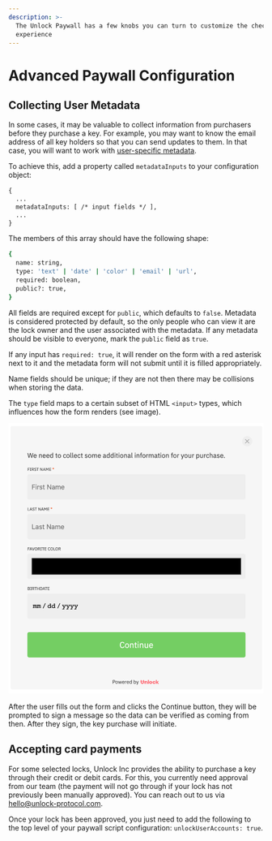 ```yaml
---
description: >-
  The Unlock Paywall has a few knobs you can turn to customize the checkout
  experience
---
```


# Advanced Paywall Configuration

## Collecting User Metadata

In some cases, it may be valuable to collect information from purchasers before they purchase a key. For example, you may want to know the email address of all key holders so that you can send updates to them. In that case, you will want to work with [user-specific metadata](../../developers/metadata.md#user-specific-metadata).

To achieve this, add a property called `metadataInputs` to your configuration object:

```text
{
  ...
  metadataInputs: [ /* input fields */ ],
  ...
}
```

The members of this array should have the following shape:

```bash
{
  name: string,
  type: 'text' | 'date' | 'color' | 'email' | 'url',
  required: boolean,
  public?: true,
}
```

All fields are required except for `public`, which defaults to `false`. Metadata is considered protected by default, so the only people who can view it are the lock owner and the user associated with the metadata. If any metadata should be visible to everyone, mark the `public` field as `true`.

If any input has `required: true`, it will render on the form with a red asterisk next to it and the metadata form will not submit until it is filled appropriately.

Name fields should be unique; if they are not then there may be collisions when storing the data.

The `type` field maps to a certain subset of HTML `<input>` types, which influences how the form renders \(see image\).

![In this example, first and last names are required and all other fields are optional.](../../.gitbook/assets/metadataformexample.png)

After the user fills out the form and clicks the Continue button, they will be prompted to sign a message so the data can be verified as coming from then. After they sign, the key purchase will initiate.

## Accepting card payments

For some selected locks, Unlock Inc provides the ability to purchase a key through their credit or debit cards. For this, you currently need approval from our team \(the payment will not go through if your lock has not previously been manually approved\). You can reach out to us via hello@unlock-protocol.com.

Once your lock has been approved, you just need to add the following to the top level of your paywall script configuration: `unlockUserAccounts: true`.

